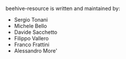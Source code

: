 beehive-resource is written and maintained by: 

* Sergio Tonani
* Michele Bello
* Davide Sacchetto
* Filippo Vallero
* Franco Frattini
* Alessandro More'